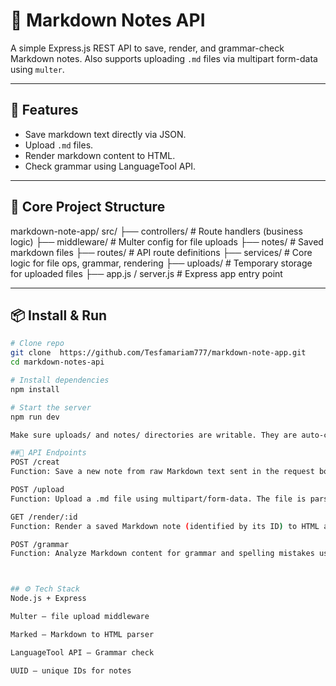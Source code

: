 # 📝 Markdown Notes API

A simple Express.js REST API to save, render, and grammar-check Markdown notes. Also supports uploading `.md` files via multipart form-data using `multer`.

---

## 🚀 Features

- Save markdown text directly via JSON.
- Upload `.md` files.
- Render markdown content to HTML.
- Check grammar using LanguageTool API.

---

## 📁 Core Project Structure

markdown-note-app/
src/
├── controllers/ # Route handlers (business logic)
├── middleware/ # Multer config for file uploads
├── notes/ # Saved markdown files
├── routes/ # API route definitions
├── services/ # Core logic for file ops, grammar, rendering
├── uploads/ # Temporary storage for uploaded files
├── app.js / server.js # Express app entry point


---

## 📦 Install & Run

```bash
# Clone repo
git clone  https://github.com/Tesfamariam777/markdown-note-app.git
cd markdown-notes-api

# Install dependencies
npm install

# Start the server
npm run dev

Make sure uploads/ and notes/ directories are writable. They are auto-created if missing.

##🔌 API Endpoints
POST /creat
Function: Save a new note from raw Markdown text sent in the request body.

POST /upload
Function: Upload a .md file using multipart/form-data. The file is parsed, saved as a note, and the temporary file is deleted.

GET /render/:id
Function: Render a saved Markdown note (identified by its ID) to HTML and return it as a JSON response.

POST /grammar
Function: Analyze Markdown content for grammar and spelling mistakes using the LanguageTool API. Returns a list of issues found.



## ⚙️ Tech Stack
Node.js + Express

Multer – file upload middleware

Marked – Markdown to HTML parser

LanguageTool API – Grammar check

UUID – unique IDs for notes


